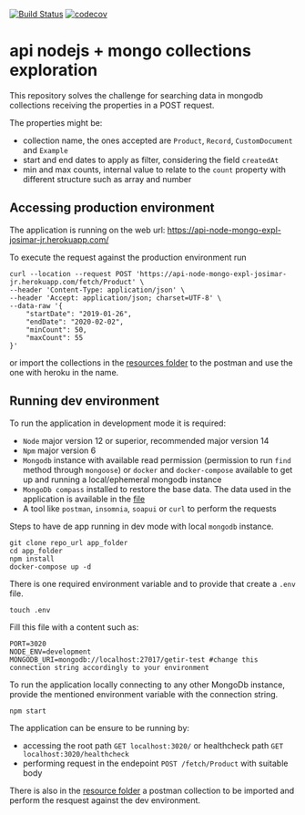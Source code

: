 [![Build Status](https://travis-ci.org/josimar-jr/api_nodejs_mongo_exploration.svg?branch=master)](https://travis-ci.org/josimar-jr/api_nodejs_mongo_exploration) [![codecov](https://codecov.io/gh/josimar-jr/api_nodejs_mongo_exploration/branch/master/graph/badge.svg)](https://codecov.io/gh/josimar-jr/api_nodejs_mongo_exploration)


# api nodejs + mongo collections exploration
This repository solves the challenge for searching data in mongodb collections receiving the properties in a POST request.

The properties might be:
- collection name, the ones accepted are `Product`, `Record`, `CustomDocument` and `Example`
- start and end dates to apply as filter, considering the field `createdAt`
- min and max counts, internal value to relate to the `count` property with different structure such as array and number

## Accessing production environment
The application is running on the web url: https://api-node-mongo-expl-josimar-jr.herokuapp.com/

To execute the request against the production environment run 
```
curl --location --request POST 'https://api-node-mongo-expl-josimar-jr.herokuapp.com/fetch/Product' \
--header 'Content-Type: application/json' \
--header 'Accept: application/json; charset=UTF-8' \
--data-raw '{
    "startDate": "2019-01-26",
    "endDate": "2020-02-02",
    "minCount": 50,
    "maxCount": 55
}'
```
or import the collections in the [resources folder](./resources/postman.zip) to the postman and use the one with heroku in the name.

## Running dev environment
To run the application in development mode it is required:
- `Node` major version 12 or superior, recommended major version 14
- `Npm` major version 6
- `Mongodb` instance with available read permission (permission to run `find` method through `mongoose`) or `docker` and `docker-compose` available to get up and running a local/ephemeral mongodb instance
- `MongoDb compass` installed to restore the base data. The data used in the application is available in the [file](./resources/mongodb_data.zip)
- A tool like `postman`, `insomnia`, `soapui` or `curl` to perform the requests

Steps to have de app running in dev mode with local `mongodb` instance.
```
git clone repo_url app_folder
cd app_folder
npm install
docker-compose up -d
```
There is one required environment variable and to provide that create a `.env` file.
```
touch .env
```
Fill this file with a content such as:
```
PORT=3020
NODE_ENV=development
MONGODB_URI=mongodb://localhost:27017/getir-test #change this connection string accordingly to your environment
```
To run the application locally connecting to any other MongoDb instance, provide the mentioned environment variable with the connection string.

```
npm start
```

The application can be ensure to be running by:
- accessing the root path `GET localhost:3020/` or healthcheck path `GET localhost:3020/healthcheck`
- performing request in the endepoint `POST /fetch/Product` with suitable body

There is also in the [resource folder](./resources/postman.zip) a postman collection to be imported and perform the resquest against the dev environment.
